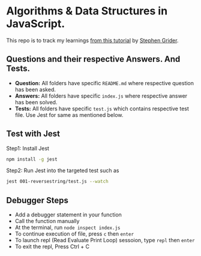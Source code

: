 # Algorithms & Data Structures in JavaScript.

This repo is to track my learnings [from this tutorial](https://www.udemy.com/coding-interview-bootcamp-algorithms-and-data-structure/) by [Stephen Grider](https://twitter.com/ste_grider).

## Questions and their respective Answers. And Tests.
- **Question:** All folders have specific `README.md` where respective question has been asked.
- **Answers:** All folders have specific `index.js` where respective answer has been solved.
- **Tests:** All folders have specific `test.js` which contains respective test file. Use Jest for same as mentioned below.

## Test with Jest

Step1:  Install Jest

```bash
npm install -g jest
```

Step2: Run Jest into the targeted test such as

```bash
jest 001-reversestring/test.js --watch
```

## Debugger Steps
- Add a debugger statement in your function
- Call the function manually
- At the terminal, run `node inspect index.js`
- To continue execution of file, press `c` then `enter`
- To launch repl (Read Evaluate Print Loop) sessoion, type `repl` then `enter`
- To exit the repl, Press Ctrl + C
